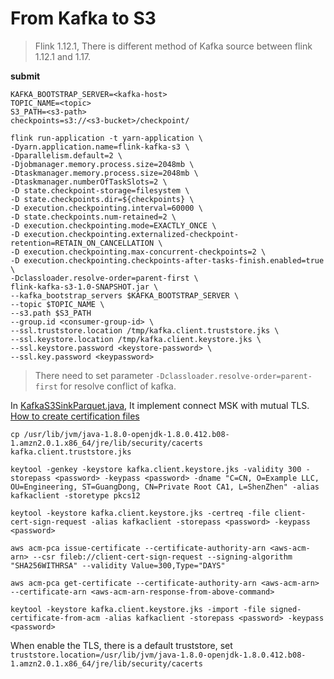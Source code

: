 # From Kafka to S3

> Flink 1.12.1, There is different method of Kafka source between flink 1.12.1 and 1.17. 

**submit**
```shell
KAFKA_BOOTSTRAP_SERVER=<kafka-host>
TOPIC_NAME=<topic>
S3_PATH=<s3-path>
checkpoints=s3://<s3-bucket>/checkpoint/

flink run-application -t yarn-application \
-Dyarn.application.name=flink-kafka-s3 \
-Dparallelism.default=2 \
-Djobmanager.memory.process.size=2048mb \
-Dtaskmanager.memory.process.size=2048mb \
-Dtaskmanager.numberOfTaskSlots=2 \
-D state.checkpoint-storage=filesystem \
-D state.checkpoints.dir=${checkpoints} \
-D execution.checkpointing.interval=60000 \
-D state.checkpoints.num-retained=2 \
-D execution.checkpointing.mode=EXACTLY_ONCE \
-D execution.checkpointing.externalized-checkpoint-retention=RETAIN_ON_CANCELLATION \
-D execution.checkpointing.max-concurrent-checkpoints=2 \
-D execution.checkpointing.checkpoints-after-tasks-finish.enabled=true \
-Dclassloader.resolve-order=parent-first \
flink-kafka-s3-1.0-SNAPSHOT.jar \
--kafka_bootstrap_servers $KAFKA_BOOTSTRAP_SERVER \
--topic $TOPIC_NAME \
--s3.path $S3_PATH
--group.id <consumer-group-id> \
--ssl.truststore.location /tmp/kafka.client.truststore.jks \
--ssl.keystore.location /tmp/kafka.client.keystore.jks \
--ssl.keystore.password <keystore-password> \
--ssl.key.password <keypassword>
``` 
> There need to set parameter `-Dclassloader.resolve-order=parent-first` for resolve conflict of kafka.

In [KafkaS3SinkParquet.java](https://github.com/norrishuang/aws-sample-project-java/blob/main/flink-kafka-s3/src/main/java/com/amazonaws/java/flink/KafkaS3SinkParquet.java), It implement connect MSK with mutual TLS. [How to create certification files](https://docs.aws.amazon.com/msk/latest/developerguide/msk-authentication.html)

```shell
cp /usr/lib/jvm/java-1.8.0-openjdk-1.8.0.412.b08-1.amzn2.0.1.x86_64/jre/lib/security/cacerts kafka.client.truststore.jks

keytool -genkey -keystore kafka.client.keystore.jks -validity 300 -storepass <password> -keypass <password> -dname "C=CN, O=Example LLC, OU=Engineering, ST=GuangDong, CN=Private Root CA1, L=ShenZhen" -alias kafkaclient -storetype pkcs12

keytool -keystore kafka.client.keystore.jks -certreq -file client-cert-sign-request -alias kafkaclient -storepass <password> -keypass <password>

aws acm-pca issue-certificate --certificate-authority-arn <aws-acm-arn> --csr fileb://client-cert-sign-request --signing-algorithm "SHA256WITHRSA" --validity Value=300,Type="DAYS"

aws acm-pca get-certificate --certificate-authority-arn <aws-acm-arn> --certificate-arn <aws-acm-arn-response-from-above-command>

keytool -keystore kafka.client.keystore.jks -import -file signed-certificate-from-acm -alias kafkaclient -storepass <password> -keypass <password>

```



When enable the TLS, there is a default truststore, set
`truststore.location=/usr/lib/jvm/java-1.8.0-openjdk-1.8.0.412.b08-1.amzn2.0.1.x86_64/jre/lib/security/cacerts`

